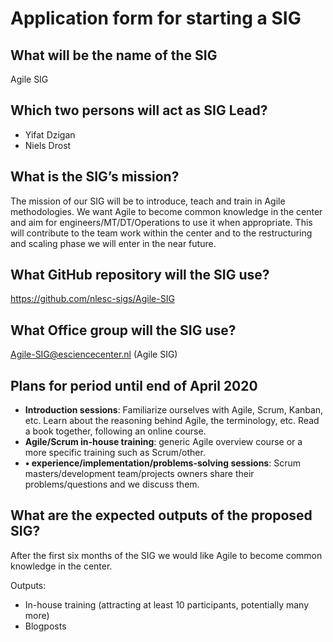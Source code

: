 # Application form for starting a SIG


## What will be the name of the SIG
Agile SIG

## Which two persons will act as SIG Lead?
- Yifat Dzigan
- Niels Drost

## What is the SIG’s mission?
The mission of our SIG will be to introduce, teach and train in Agile methodologies. We want Agile to become common knowledge in the center and aim for engineers/MT/DT/Operations to use it when appropriate. This will contribute to the team work within the center and to the restructuring and scaling phase we will enter in the near future.

## What GitHub repository will the SIG use?
https://github.com/nlesc-sigs/Agile-SIG

## What Office group will the SIG use?
Agile-SIG@esciencecenter.nl (Agile SIG)

## Plans for period until end of April 2020
<!--  help text goes here  -->
- **Introduction sessions**: Familiarize ourselves with Agile, Scrum, Kanban, etc. Learn about the reasoning behind Agile, the terminology, etc. Read a book together, following an online course.
- **Agile/Scrum in-house training**: generic Agile overview course or a more specific training such as Scrum/other.
- **•	experience/implementation/problems-solving sessions**: Scrum masters/development team/projects owners share their problems/questions and we discuss them.


## What are the expected outputs of the proposed SIG?
After the first six months of the SIG we would like Agile to become common knowledge in the center. 

Outputs:
- In-house training (attracting at least 10 participants, potentially many more)
- Blogposts




